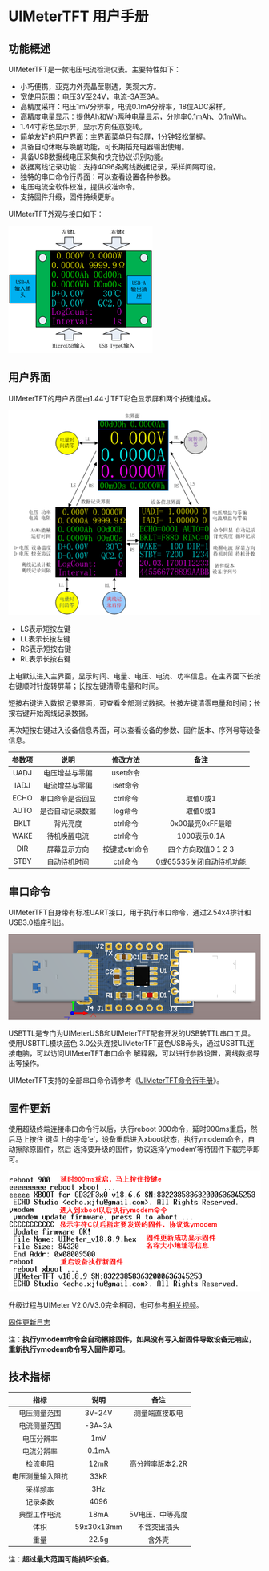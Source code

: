 # UIMeterTFT 用户手册

## 功能概述

UIMeterTFT是一款电压电流检测仪表。主要特性如下：

- 小巧便携，亚克力外壳晶莹剔透，美观大方。
- 宽使用范围：电压3V至24V，电流-3A至3A。
- 高精度采样：电压1mV分辨率，电流0.1mA分辨率，18位ADC采样。
- 高精度电量显示：提供Ah和Wh两种电量显示，分辨率0.1mAh、0.1mWh。
- 1.44寸彩色显示屏，显示方向任意旋转。
- 简单友好的用户界面：主界面菜单只有3屏，1分钟轻松掌握。
- 具备自动休眠与唤醒功能，可长期插充电器输出使用。
- 具备USB数据线电压采集和快充协议识别功能。
- 数据离线记录功能：支持4096条离线数据记录，采样间隔可设。
- 独特的串口命令行界面：可以查看设置各种参数。
- 电压电流全软件校准，提供校准命令。
- 支持固件升级，固件持续更新。

UIMeterTFT外观与接口如下：

![UIMeterTFT外观与接口](image/image1.png "UIMeterTFT外观与接口")

## 用户界面

UIMeterTFT的用户界面由1.44寸TFT彩色显示屏和两个按键组成。

![UIMeterTFT用户界面](image/image2.png "UIMeterTFT用户界面")

- LS表示短按左键
- LL表示长按左键
- RS表示短按右键
- RL表示长按右键

上电默认进入主界面，显示时间、电量、电压、电流、功率信息。在主界面下长按右键顺时针旋转屏幕；长按左键清零电量和时间。

短按右键进入数据记录界面，可查看全部测试数据。长按左键清零电量和时间；长按右键开始离线记录数据。

再次短按右键进入设备信息界面，可以查看设备的参数、固件版本、序列号等设备信息。


| 参数项| 说明             | 修改方法         | 备注                    |
|:-----:|:----------------:|:----------------:|:-----------------------:|
| UADJ  | 电压增益与零偏   | uset命令         |                         |
| IADJ  | 电流增益与零偏   | iset命令         |                         |
| ECHO  | 串口命令是否回显 | ctrl命令         | 取值0或1                |
| AUTO  | 是否自动记录数据 | log命令          | 取值0或1                |
| BKLT  | 背光亮度         | ctrl命令         | 0x00最亮0xFF最暗        |
| WAKE  | 待机唤醒电流     | ctrl命令         | 1000表示0.1A            |
| DIR   | 屏幕显示方向     | 按键或ctrl命令   | 四个方向取值0 1 2 3     |
| STBY  | 自动待机时间     | ctrl命令         | 0或65535关闭自动待机功能|

## 串口命令

UIMeterTFT自身带有标准UART接口，用于执行串口命令，通过2.54x4排针和USB3.0插座引出。

![USBTTL实物图](image/image3.png "USBTTL实物图")

USBTTL是专门为UIMeterUSB和UIMeterTFT配套开发的USB转TTL串口工具。使用USBTTL模块蓝色
3.0公头连接UIMeterTFT蓝色USB母头，通过USBTTL连接电脑，可以访问UIMeterTFT串口命令
解释器，可以进行参数设置，离线数据导出等操作。

UIMeterTFT支持的全部串口命令请参考《[UIMeterTFT命令行手册](UIMeterTFT_CmdRef.md)》。

## 固件更新

使用超级终端连接串口命令行以后，执行reboot 900命令，延时900ms重启，然后马上按住
键盘上的字母‘e’，设备重启进入xboot状态，执行ymodem命令，自动擦除原固件，然后
选择要升级的固件，协议选择‘ymodem’等待固件下载完毕即可。

![固件升级过程](image/image4.png "固件升级过程")

升级过程与UIMeter V2.0/V3.0完全相同，也可参考[相关视频](https://www.bilibili.com/video/av83660645)。

[固件更新日志](FW/ReleaseNotes.md)

注：**执行ymodem命令会自动擦除固件，如果没有写入新固件导致设备无响应，重新执行ymodem命令写入固件即可**。

## 技术指标

| 指标            | 说明       | 备注             |
|:---------------:|:----------:|:----------------:|
| 电压测量范围    | 3V-24V     | 测量端直接取电   |
| 电流测量范围    | -3A~3A     |                  |
| 电压分辨率      | 1mV        |                  |
| 电流分辨率      | 0.1mA      |                  |
| 检流电阻        | 12mR       | 高分辨率版本2.2R |
| 电压测量输入阻抗| 33kR       |                  |
| 采样频率        | 3Hz        |                  |
| 记录条数        | 4096       |                  |
| 典型工作电流    | 18mA       | 5V电压、中等亮度 |
| 体积            | 59x30x13mm | 不含突出插头     |
| 重量            | 22.5g      | 含外壳           |

注：**超过最大范围可能损坏设备**。
